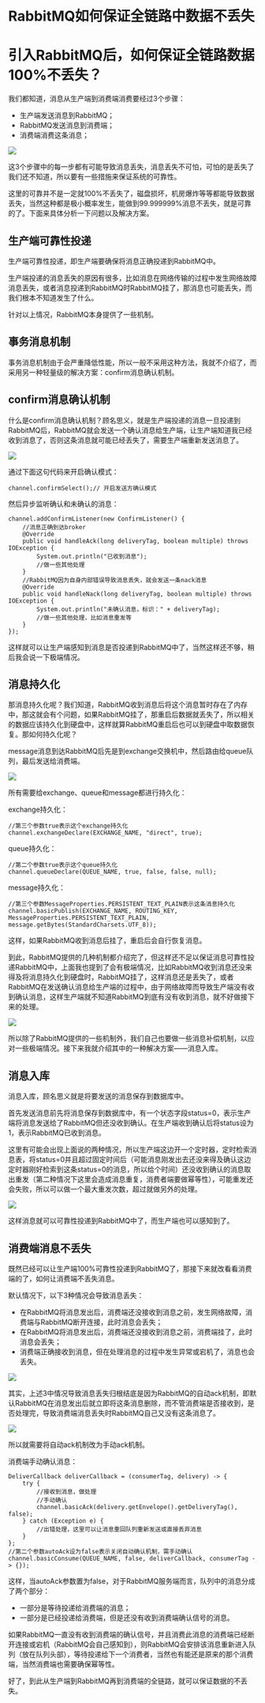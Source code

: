 # RabbitMQ如何保证全链路中数据不丢失

# 引入RabbitMQ后，如何保证全链路数据100%不丢失？

我们都知道，消息从生产端到消费端消费要经过3个步骤：

- 生产端发送消息到RabbitMQ；
- RabbitMQ发送消息到消费端；
- 消费端消费这条消息；

<img src="./images/rabbitmq001.jpg">

这3个步骤中的每一步都有可能导致消息丢失，消息丢失不可怕，可怕的是丢失了我们还不知道，所以要有一些措施来保证系统的可靠性。

这里的可靠并不是一定就100%不丢失了，磁盘损坏，机房爆炸等等都能导致数据丢失，当然这种都是极小概率发生，能做到99.999999%消息不丢失，就是可靠的了。下面来具体分析一下问题以及解决方案。

## 生产端可靠性投递

生产端可靠性投递，即生产端要确保将消息正确投递到RabbitMQ中。

生产端投递的消息丢失的原因有很多，比如消息在网络传输的过程中发生网络故障消息丢失，或者消息投递到RabbitMQ时RabbitMQ挂了，那消息也可能丢失，而我们根本不知道发生了什么。

针对以上情况，RabbitMQ本身提供了一些机制。

## 事务消息机制

事务消息机制由于会严重降低性能，所以一般不采用这种方法，我就不介绍了，而采用另一种轻量级的解决方案：confirm消息确认机制。

## confirm消息确认机制

什么是confirm消息确认机制？顾名思义，就是生产端投递的消息一旦投递到RabbitMQ后，RabbitMQ就会发送一个确认消息给生产端，让生产端知道我已经收到消息了，否则这条消息就可能已经丢失了，需要生产端重新发送消息了。

<img src="./images/rabbitmq002.jpg">

通过下面这句代码来开启确认模式：

```
channel.confirmSelect();// 开启发送方确认模式
```

然后异步监听确认和未确认的消息：

```
channel.addConfirmListener(new ConfirmListener() {
    //消息正确到达broker
    @Override
    public void handleAck(long deliveryTag, boolean multiple) throws IOException {
        System.out.println("已收到消息");
        //做一些其他处理
    }
    //RabbitMQ因为自身内部错误导致消息丢失，就会发送一条nack消息
    @Override
    public void handleNack(long deliveryTag, boolean multiple) throws IOException {
        System.out.println("未确认消息，标识：" + deliveryTag);
        //做一些其他处理，比如消息重发等
    }
});
```

这样就可以让生产端感知到消息是否投递到RabbitMQ中了，当然这样还不够，稍后我会说一下极端情况。

## 消息持久化

那消息持久化呢？我们知道，RabbitMQ收到消息后将这个消息暂时存在了内存中，那这就会有个问题，如果RabbitMQ挂了，那重启后数据就丢失了，所以相关的数据应该持久化到硬盘中，这样就算RabbitMQ重启后也可以到硬盘中取数据恢复。那如何持久化呢？

message消息到达RabbitMQ后先是到exchange交换机中，然后路由给queue队列，最后发送给消费端。

<img src="./images/rabbitmq003.jpg">

所有需要给exchange、queue和message都进行持久化：

exchange持久化：
```
//第三个参数true表示这个exchange持久化
channel.exchangeDeclare(EXCHANGE_NAME, "direct", true);
```
queue持久化：
```
//第二个参数true表示这个queue持久化
channel.queueDeclare(QUEUE_NAME, true, false, false, null);
```
message持久化：
```
//第三个参数MessageProperties.PERSISTENT_TEXT_PLAIN表示这条消息持久化
channel.basicPublish(EXCHANGE_NAME, ROUTING_KEY, MessageProperties.PERSISTENT_TEXT_PLAIN, message.getBytes(StandardCharsets.UTF_8));
```
这样，如果RabbitMQ收到消息后挂了，重启后会自行恢复消息。

到此，RabbitMQ提供的几种机制都介绍完了，但这样还不足以保证消息可靠性投递RabbitMQ中，上面我也提到了会有极端情况，比如RabbitMQ收到消息还没来得及将消息持久化到硬盘时，RabbitMQ挂了，这样消息还是丢失了，或者RabbitMQ在发送确认消息给生产端的过程中，由于网络故障而导致生产端没有收到确认消息，这样生产端就不知道RabbitMQ到底有没有收到消息，就不好做接下来的处理。

<img src="./images/rabbitmq004.jpg">

所以除了RabbitMQ提供的一些机制外，我们自己也要做一些消息补偿机制，以应对一些极端情况。接下来我就介绍其中的一种解决方案——消息入库。

## 消息入库

消息入库，顾名思义就是将要发送的消息保存到数据库中。

首先发送消息前先将消息保存到数据库中，有一个状态字段status=0，表示生产端将消息发送给了RabbitMQ但还没收到确认。在生产端收到确认后将status设为1，表示RabbitMQ已收到消息。

这里有可能会出现上面说的两种情况，所以生产端这边开一个定时器，定时检索消息表，将status=0并且超过固定时间后（可能消息刚发出去还没来得及确认这边定时器刚好检索到这条status=0的消息，所以给个时间）还没收到确认的消息取出重发（第二种情况下这里会造成消息重复，消费者端要做幂等性），可能重发还会失败，所以可以做一个最大重发次数，超过就做另外的处理。

<img src="./images/rabbitmq005.jpg">

这样消息就可以可靠性投递到RabbitMQ中了，而生产端也可以感知到了。

## 消费端消息不丢失

既然已经可以让生产端100%可靠性投递到RabbitMQ了，那接下来就改看看消费端的了，如何让消费端不丢失消息。

默认情况下，以下3种情况会导致消息丢失：

- 在RabbitMQ将消息发出后，消费端还没接收到消息之前，发生网络故障，消费端与RabbitMQ断开连接，此时消息会丢失；
- 在RabbitMQ将消息发出后，消费端还没接收到消息之前，消费端挂了，此时消息会丢失；
- 消费端正确接收到消息，但在处理消息的过程中发生异常或宕机了，消息也会丢失。

<img src="./images/rabbitmq006.jpg">

其实，上述3中情况导致消息丢失归根结底是因为RabbitMQ的自动ack机制，即默认RabbitMQ在消息发出后就立即将这条消息删除，而不管消费端是否接收到，是否处理完，导致消费端消息丢失时RabbitMQ自己又没有这条消息了。

<img src="./images/rabbitmq007.jpg">

所以就需要将自动ack机制改为手动ack机制。

消费端手动确认消息：
```
DeliverCallback deliverCallback = (consumerTag, delivery) -> {
    try {
        //接收到消息，做处理
        //手动确认
        channel.basicAck(delivery.getEnvelope().getDeliveryTag(), false);
    } catch (Exception e) {
        //出错处理，这里可以让消息重回队列重新发送或直接丢弃消息
    }
};
//第二个参数autoAck设为false表示关闭自动确认机制，需手动确认
channel.basicConsume(QUEUE_NAME, false, deliverCallback, consumerTag -> {});
```

这样，当autoAck参数置为false，对于RabbitMQ服务端而言，队列中的消息分成了两个部分：

- 一部分是等待投递给消费端的消息；
- 一部分是已经投递给消费端，但是还没有收到消费端确认信号的消息。

如果RabbitMQ一直没有收到消费端的确认信号，并且消费此消息的消费端已经断开连接或宕机（RabbitMQ会自己感知到），则RabbitMQ会安排该消息重新进入队列（放在队列头部），等待投递给下一个消费者，当然也有能还是原来的那个消费端，当然消费端也需要确保幂等性。

好了，到此从生产端到RabbitMQ再到消费端的全链路，就可以保证数据的不丢失。